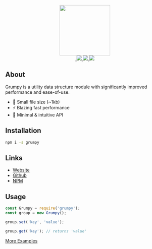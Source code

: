 <a href="https://grumpy.js.org" target="_blank"><p align="center"><img src="https://grumpy.js.org/img/grumpy.svg" width="160"><br>&nbsp;<img src="https://img.shields.io/npm/v/grumpy.svg?maxAge=1200">&nbsp;<img src="https://grumpy-installs.glitch.me/">&nbsp;<img src="https://badgen.net/bundlephobia/minzip/grumpy"><br></p></a>

## About

Grumpy is a utility data structure module with significantly improved performance and ease-of-use.

* 🎉 Small file size (~1kb)  
* ⚡️ Blazing fast performance  
* 🚀 Minimal & intuitive API

## Installation

```bash
npm i -s grumpy
```

## Links

- <a target="_blank" href="https://grumpy.js.org/">Website</a>
- <a target="_blank" href="https://github.com/cringiest/grumpy">Github</a>
- <a target="_blank" href="https://www.npmjs.com/package/grumpy">NPM</a>

## Usage

```js
const Grumpy = require('grumpy');
const group = new Grumpy();

group.set('key', 'value');

group.get('key'); // returns 'value'
```

<a target="_blank" href="https://grumpy.js.org/examples/">More Examples</a>
